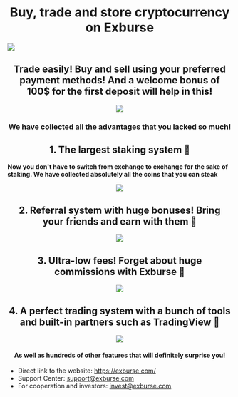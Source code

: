 <h1 align="center">Buy, trade and store cryptocurrency on Exburse</h1>

<a href="https://exburse.com/"><img src="https://i.postimg.cc/jqXtWsqf/1.jpg"></a>

<h2 align="center">Trade easily! Buy and sell using your preferred payment methods! And a welcome bonus of 100$ for the first deposit will help in this!</h2>

<p align="center">
  <img src="https://github.com/wfang3579/Exburse-Innovative-Crypto-Exchange/assets/118650203/8421d193-55ca-4763-953c-034f469a7383" />
</p>

<h3 align="center">We have collected all the advantages that you lacked so much!</h3>

<h2 align="center">1. The largest staking system 💙</h2>

__Now you don't have to switch from exchange to exchange for the sake of staking. We have collected absolutely all the coins that you can steak__

<p align="center">
  <img src="https://github.com/wfang3579/Exburse-Innovative-Crypto-Exchange/assets/118650203/5e521712-5881-4035-aa49-eb53ddd0fb7d" />
</p>

<h2 align="center">2. Referral system with huge bonuses! Bring your friends and earn with them 💜</h2>

<p align="center">
  <img src="https://github.com/wfang3579/Exburse-Innovative-Crypto-Exchange/assets/118650203/7d5e9d14-c7d9-457b-8305-2581299a721e" />
</p>

<h2 align="center">3. Ultra-low fees! Forget about huge commissions with Exburse 💚</h2>

<p align="center">
  <img src="https://github.com/wfang3579/Exburse-Innovative-Crypto-Exchange/assets/118650203/9d3b4b4c-c11a-4127-a02a-50946c757131" />
</p>

<h2 align="center">4. A perfect trading system with a bunch of tools and built-in partners such as TradingView 💛</h2>

<p align="center">
  <img src="https://github.com/wfang3579/Exburse-Innovative-Crypto-Exchange/assets/118650203/8c7b6833-40f1-4c63-8e10-e3c5e5dd8822" />
</p>

<h4 align="center">As well as hundreds of other features that will definitely surprise you!</h4>


* Direct link to the website: https://exburse.com/
* Support Center: support@exburse.com
* For cooperation and investors: invest@exburse.com
